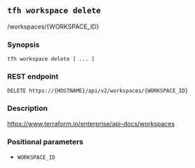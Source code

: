 ## `tfh workspace delete`

/workspaces/{WORKSPACE_ID}

### Synopsis

    tfh workspace delete [ ... ]

### REST endpoint

    DELETE https://{HOSTNAME}/api/v2/workspaces/{WORKSPACE_ID}

### Description

https://www.terraform.io/enterprise/api-docs/workspaces

### Positional parameters

* `WORKSPACE_ID`

